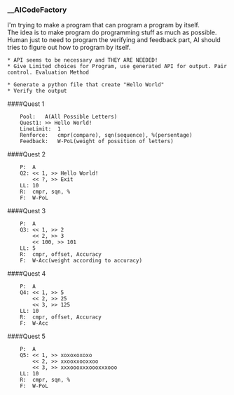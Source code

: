 ### __AICodeFactory
I'm trying to make a program that can program a program by itself.<br>
The idea is to make program do programming stuff as much as possible. Human just to need to program the verifying and feedback part, AI should tries to figure out how to program by itself.

	* API seems to be necessary and THEY ARE NEEDED!
	* Give Limited choices for Program, use generated API for output. Pair control. Evaluation Method
	
	* Generate a python file that create "Hello World"
	* Verify the output
####Quest 1
```
	Pool:	A(All Possible Letters)
	Quest1:	>> Hello World!
	LineLimit:	1
	Renforce:	cmpr(compare), sqn(sequence), %(persentage)
	Feedback:	W-PoL(weight of possition of letters)
```
####Quest 2
```
	P:	A
	Q2:	<< 1, >> Hello World!
		<< ?, >> Exit
	LL:	10
	R:	cmpr, sqn, %
	F:	W-PoL
```
####Quest 3
```
	P:	A
	Q3:	<< 1, >> 2
		<< 2, >> 3
		<< 100, >> 101
	LL:	5
	R:	cmpr, offset, Accuracy
	F:	W-Acc(weight according to accuracy)
```
####Quest 4
```
	P:	A
	Q4:	<< 1, >> 5
		<< 2, >> 25
		<< 3, >> 125
	LL:	10
	R:	cmpr, offset, Accuracy
	F:	W-Acc
```
####Quest 5
```
	P:	A
	Q5:	<< 1, >> xoxoxoxoxo
		<< 2, >> xxooxxooxxoo
		<< 3, >> xxxoooxxxoooxxxooo
	LL:	10
	R:	cmpr, sqn, %
	F:	W-PoL
